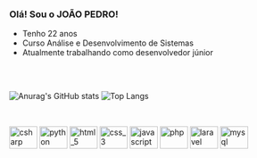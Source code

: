 ### Olá! Sou o JOÃO PEDRO!

- Tenho 22 anos
- Curso Análise e Desenvolvimento de Sistemas
- Atualmente trabalhando como desenvolvedor júnior

##

<br>

![Anurag's GitHub stats](https://github-readme-stats.vercel.app/api?username=joaopdroslv&show_icons=true&theme=synthwave)
![Top Langs](https://github-readme-stats.vercel.app/api/top-langs/?username=joaopdroslv&layout=compact&theme=synthwave)

##

<br>

<div style="display: inline_block">
  <img align="center" alt="csharp" height="40" width="50" src="https://cdn.jsdelivr.net/gh/devicons/devicon/icons/csharp/csharp-original.svg">
  <img align="center" alt="python" height="40" width="50" src="https://cdn.jsdelivr.net/gh/devicons/devicon/icons/python/python-original.svg">
  <img align="center" alt="html_5" height="40" width="50" src="https://cdn.jsdelivr.net/gh/devicons/devicon/icons/html5/html5-original.svg">
  <img align="center" alt="css_3" height="40" width="50" src="https://cdn.jsdelivr.net/gh/devicons/devicon/icons/css3/css3-original.svg">
  <img align="center" alt="javascript" height="40" width="50" src="https://cdn.jsdelivr.net/gh/devicons/devicon/icons/javascript/javascript-original.svg">
  <img align="center" alt="php" height="40" width="50" src="https://cdn.jsdelivr.net/gh/devicons/devicon/icons/php/php-original.svg">
  <img align="center" alt="laravel" height="40" width="50" src="https://cdn.jsdelivr.net/gh/devicons/devicon/icons/laravel/laravel-original.svg">
  <img align="center" alt="mysql" height="40" width="50" src="https://cdn.jsdelivr.net/gh/devicons/devicon/icons/mysql/mysql-original.svg">
</div>
